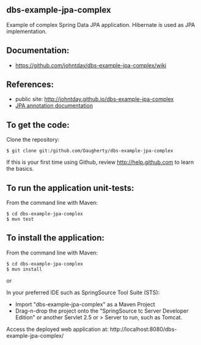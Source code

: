 dbs-example-jpa-complex
-------------------
Example of complex Spring Data JPA application.  Hibernate is used as JPA implementation.

Documentation:
-------------------
 * https://github.com/johntday/dbs-example-jpa-complex/wiki

References:
-------------------
 * public site:  http://johntday.github.io/dbs-example-jpa-complex
 * [JPA annotation documentation][My JPA annotation documentation]

To get the code:
-------------------
Clone the repository:

    $ git clone git:/github.com/Daugherty/dbs-example-jpa-complex

If this is your first time using Github, review http://help.github.com to learn the basics.

To run the application unit-tests:
-------------------	
From the command line with Maven:

    $ cd dbs-example-jpa-complex
    $ mvn test

To install the application:
-------------------	
From the command line with Maven:

    $ cd dbs-example-jpa-complex
    $ mvn install

or

In your preferred IDE such as SpringSource Tool Suite (STS):

* Import "dbs-example-jpa-complex" as a Maven Project
* Drag-n-drop the project onto the "SpringSource tc Server Developer Edition" or another Servlet 2.5 or > Server to run, such as Tomcat.

Access the deployed web application at: http://localhost:8080/dbs-example-jpa-complex/

[My JPA annotation documentation]: https://www.mozilla.org
